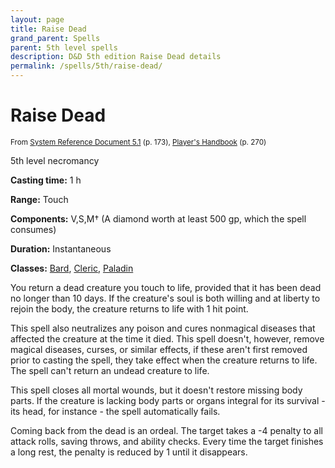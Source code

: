```yaml
---
layout: page
title: Raise Dead
grand_parent: Spells
parent: 5th level spells 
description: D&D 5th edition Raise Dead details
permalink: /spells/5th/raise-dead/
---
```


# Raise Dead

<small>From <a target="_blank" href="https://media.wizards.com/2016/downloads/DND/SRD-OGL_V5.1.pdf">System Reference Document 5.1</a> (p. 173), <a target="_blank" href="https://dnd.wizards.com/products/tabletop-games/rpg-products/rpg_playershandbook">Player's Handbook</a> (p. 270)</small>


5th level necromancy

**Casting time:** 1 h

**Range:** Touch

**Components:** V,S,M† (A diamond worth at least 500 gp, which the spell consumes)

**Duration:** Instantaneous

**Classes:** [Bard](/classes/bard/), [Cleric](/classes/cleric/), [Paladin](/classes/paladin/)

You return a dead creature you touch to life, provided that it has been dead no longer than 10 days. If the creature's soul is both willing and at liberty to rejoin the body, the creature returns to life with 1 hit point.

   This spell also neutralizes any poison and cures nonmagical diseases that affected the creature at the time it died. This spell doesn't, however, remove magical diseases, curses, or similar effects, if these aren't first removed prior to casting the spell, they take effect when the creature returns to life. The spell can't return an undead creature to life.

   This spell closes all mortal wounds, but it doesn't restore missing body parts. If the creature is lacking body parts or organs integral for its survival - its head, for instance - the spell automatically fails.

   Coming back from the dead is an ordeal. The target takes a -4 penalty to all attack rolls, saving throws, and ability checks. Every time the target finishes a long rest, the penalty is reduced by 1 until it disappears.